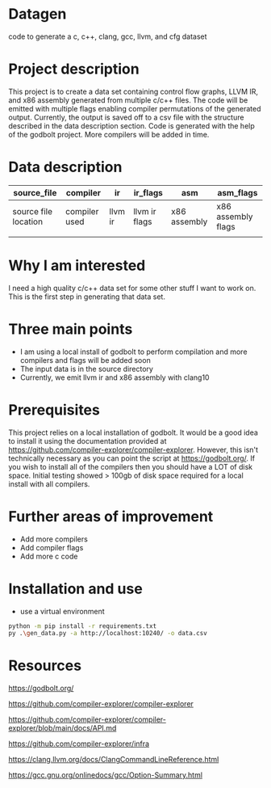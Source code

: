 # Datagen
code to generate a c, c++, clang, gcc, llvm, and cfg dataset

# Project description
This project is to create a data set containing control flow graphs, LLVM IR, and x86 assembly generated from multiple c/c++ files. The code will be emitted with multiple flags enabling compiler permutations of the generated output. Currently, the output is saved off to a csv file with the structure described in the data description section. Code is generated with the help of the godbolt project. More compilers will be added in time.

# Data description

| source_file | compiler | ir | ir_flags | asm | asm_flags |
|   ------   |   ------   |   ------   |   ------   |   ------   |   ------   |
| source file location | compiler used | llvm ir | llvm ir flags | x86 assembly | x86 assembly flags |
||||||

# Why I am interested
I need a high quality c/c++ data set for some other stuff I want to work on. This is the first step in generating that data set.

# Three main points
- I am using a local install of godbolt to perform compilation and more compilers and flags will be added soon
- The input data is in the source directory
- Currently, we emit llvm ir and x86 assembly with clang10

# Prerequisites
This project relies on a local installation of godbolt. It would be a good idea to install it using the documentation provided at https://github.com/compiler-explorer/compiler-explorer. However, this isn't technically necessary as you can point the script at https://godbolt.org/. If you wish to install all of the compilers then you should have a LOT of disk space. Initial testing showed > 100gb of disk space required for a local install with all compilers.


# Further areas of improvement
- Add more compilers
- Add compiler flags
- Add more c code

# Installation and use
- use a virtual environment
```bash
python -m pip install -r requirements.txt
py .\gen_data.py -a http://localhost:10240/ -o data.csv
```

# Resources
https://godbolt.org/

https://github.com/compiler-explorer/compiler-explorer

https://github.com/compiler-explorer/compiler-explorer/blob/main/docs/API.md

https://github.com/compiler-explorer/infra

https://clang.llvm.org/docs/ClangCommandLineReference.html

https://gcc.gnu.org/onlinedocs/gcc/Option-Summary.html
